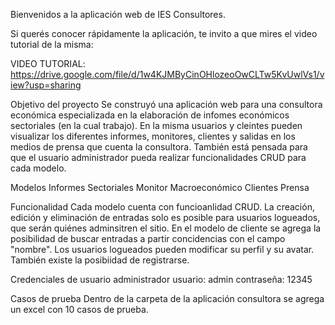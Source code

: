 Bienvenidos a la aplicación web de IES Consultores.

Si querés conocer rápidamente la aplicación, te invito a que mires el video tutorial de la misma:

VIDEO TUTORIAL: https://drive.google.com/file/d/1w4KJMByCinOHlozeoOwCLTw5KvUwlVs1/view?usp=sharing

Objetivo del proyecto
Se construyó una aplicación web para una consultora económica especializada en la elaboración de infomes económicos sectoriales (en la cual trabajo). En la misma usuarios y cleintes pueden visualizar los diferentes informes, monitores, clientes y salidas en los medios de prensa que cuenta la consultora. También está pensada para que el usuario administrador pueda realizar funcionalidades CRUD para cada modelo. 

Modelos
Informes Sectoriales
Monitor Macroeconómico
Clientes
Prensa

Funcionalidad
Cada modelo cuenta con funcioanlidad CRUD. La creación, edición y eliminación de entradas solo es posible para usuarios logueados, que serán quiénes adminsitren el sitio. En el modelo de cliente se agrega la posibilidad de buscar entradas a partir concidencias con el campo "nombre". Los usuarios logueados pueden modificar su perfil y su avatar. También existe la posibiidad de registrarse.

Credenciales de usuario administrador
usuario: admin
contraseña: 12345

Casos de prueba
Dentro de la carpeta de la aplicación consultora se agrega un excel con 10 casos de prueba.



